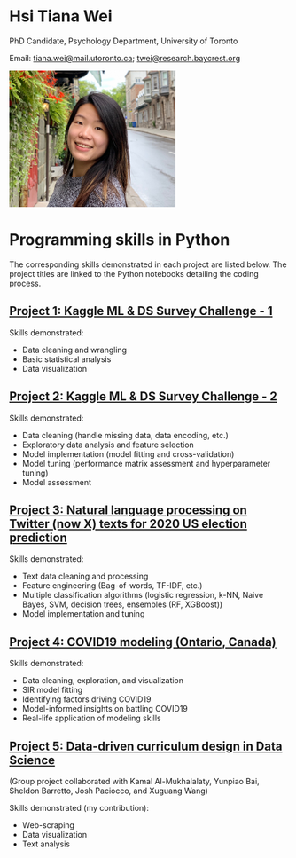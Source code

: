 # Hsi Tiana Wei

PhD Candidate, Psychology Department, University of Toronto

Email: tiana.wei@mail.utoronto.ca; twei@research.baycrest.org

<img src="https://raw.githubusercontent.com/tiawei/Hsi_Tiana_Wei/main/images/TWei.jpg" width="300">




# Programming skills in Python

The corresponding skills demonstrated in each project are listed below. The project titles are linked to the Python notebooks detailing the coding process.

## [Project 1: Kaggle ML & DS Survey Challenge - 1](https://github.com/tiawei/tiawei.github.io/blob/main/Project_1/wei_Kaggle%20ML%26DS%20Survey%20Challenge_1.ipynb)

Skills demonstrated:
- Data cleaning and wrangling
- Basic statistical analysis
- Data visualization

## [Project 2: Kaggle ML & DS Survey Challenge - 2](https://github.com/tiawei/tiawei.github.io/blob/main/Project_2/wei_Kaggle%20ML%26DS%20Survey%20Challenge_2.ipynb)

Skills demonstrated:
- Data cleaning (handle missing data, data encoding, etc.)
- Exploratory data analysis and feature selection
- Model implementation (model fitting and cross-validation)
- Model tuning (performance matrix assessment and hyperparameter tuning)
- Model assessment

## [Project 3: Natural language processing on Twitter (now X) texts for 2020 US election prediction](https://github.com/tiawei/tiawei.github.io/blob/main/Project_3/wei_NLP_for_2020_US_election_prediction.ipynb)

Skills demonstrated:
- Text data cleaning and processing
- Feature engineering (Bag-of-words, TF-IDF, etc.)
- Multiple classification algorithms (logistic regression, k-NN, Naive
Bayes, SVM, decision trees, ensembles (RF, XGBoost))
- Model implementation and tuning

## [Project 4: COVID19 modeling (Ontario, Canada)](https://github.com/tiawei/tiawei.github.io/blob/main/Project_4/wei_COVID19_modeling.ipynb)

Skills demonstrated:
- Data cleaning, exploration, and visualization
- SIR model fitting
- Identifying factors driving COVID19
- Model-informed insights on battling COVID19 
- Real-life application of modeling skills

## [Project 5: Data-driven curriculum design in Data Science](https://github.com/tiawei/tiawei.github.io/blob/main/Project_5/Final_notebook%20Group%203%20project.ipynb)
(Group project collaborated with Kamal Al-Mukhalalaty, Yunpiao Bai, Sheldon Barretto, Josh Paciocco, and Xuguang Wang)

Skills demonstrated (my contribution):
- Web-scraping
- Data visualization
- Text analysis

